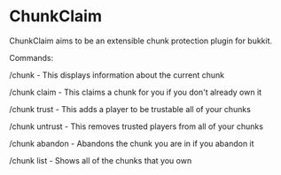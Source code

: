 ChunkClaim
==========

ChunkClaim aims to be an extensible chunk protection plugin for bukkit.  

Commands:

/chunk - This displays information about the current chunk

/chunk claim - This claims a chunk for you if you don't already own it

/chunk trust <player> - This adds a player to be trustable all of your chunks

/chunk untrust <player> - This removes trusted players from all of your chunks

/chunk abandon - Abandons the chunk you are in if you abandon it

/chunk list - Shows all of the chunks that you own

